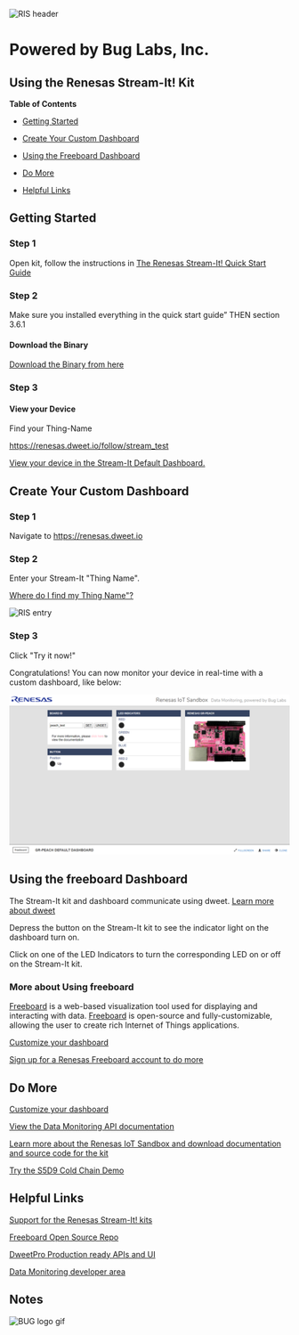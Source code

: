 ![RIS header](https://github.com/buglabs/Synergy-Starter-Kit/raw/master/Pictures/RIS%20header.PNG)

# Powered by Bug Labs, Inc. 
## Using the Renesas Stream-It! Kit 

**Table of Contents** 
- [Getting Started](#getting-started)
- [Create Your Custom Dashboard](#create-your-custom-dashboard)
- [Using the Freeboard Dashboard](#using-the-freeboard-dashboard)
- [Do More](#do-more)

- [Helpful Links](#helpful-links)

## Getting Started

### Step 1

Open kit, follow the instructions in [The Renesas Stream-It! Quick Start Guide](https://github.com/buglabs/Renesas-RZ-Solution-Kits/raw/master/Stream-It/Files/Stream-It%20HW%20QGS.pdf)

### Step 2

Make sure you installed everything in the quick start guide” THEN section 3.6.1

#### Download the Binary

[Download the Binary from here](#download-the-binary)

### Step 3 

#### View your Device

Find your Thing-Name

https://renesas.dweet.io/follow/stream_test

[View your device in the Stream-It Default Dashboard.](https://renesas.freeboard.io/board/15ZI2R)

## Create Your Custom Dashboard

### Step 1 

Navigate to https://renesas.dweet.io

### Step 2 

Enter your Stream-It "Thing Name".

[Where do I find my Thing Name"?](#view-your-device)

![RIS entry](https://github.com/buglabs/Synergy-Starter-Kit/raw/master/Pictures/RIS%20entry.PNG)

### Step 3

Click "Try it now!"

Congratulations! You can now monitor your device in real-time with a custom dashboard, like below:

![dash2](https://github.com/buglabs/Renesas-RZ-Solution-Kits/raw/master/GR-Peach/Files/Pictures/Peach%201.PNG)

## Using the freeboard Dashboard

The Stream-It kit and dashboard communicate using dweet. [Learn more about dweet](https://dweetPro.io)

Depress the button on the Stream-It kit to see the indicator light on the dashboard turn on.

Click on one of the LED Indicators to turn the corresponding LED on or off on the Stream-It kit.

### More about Using freeboard

[Freeboard](https://freeboard.io) is a web-based visualization tool used for displaying and interacting with data. [Freeboard](https://freeboard.io) is open-source and fully-customizable, allowing the user to create rich Internet of Things applications.

[Customize your dashboard](https://github.com/buglabs/Synergy-Starter-Kit/blob/master/README.md#using-freeboard)

[Sign up for a Renesas Freeboard account to do more](https://renesas.freeboard.io/signup)


## Do More

[Customize your dashboard](https://github.com/buglabs/Synergy-Starter-Kit/blob/master/README.md#using-freeboard)

[View the Data Monitoring API documentation](https://renesas.dweet.io/play/)

[Learn more about the Renesas IoT Sandbox and download documentation and source code for the kit](https://www.renesas.com/iotsandbox)

[Try the S5D9 Cold Chain Demo](https://github.com/buglabs/Synergy-Starter-Kit/blob/master/Cold%20Chain/User%20Guide.md) 


## Helpful Links

[Support for the Renesas Stream-It! kits](https://www.renesas.com/en-us/solutions/key-technology/human-interface/rz-stream-it-v1.html)

[Freeboard Open Source Repo](https://github.com/Freeboard/freeboard)

[DweetPro Production ready APIs and UI](https://dweetpro.io)

[Data Monitoring developer area](https://renesas.dweet.io/) 


## Notes


![BUG logo gif](https://github.com/buglabs/Synergy-Starter-Kit/raw/master/Pictures/BUG_logo_gif.gif)
